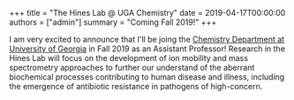 +++ 
title = "The Hines Lab @ UGA Chemistry"
date = 2019-04-17T00:00:00
authors = ["admin"]
summary = "Coming Fall 2019!" 
+++

I am very excited to announce that I'll be joing the <a href="https://www.chem.uga.edu/" target="_blank">Chemistry Department at University of Georgia</a> in Fall 2019 as an Assistant Professor! Research in the Hines Lab will focus on the development of ion mobility and mass spectrometry approaches to further our understand of the aberrant biochemical processes contributing to human disease and illness, including the emergence of antibiotic resistance in pathogens of high-concern.
